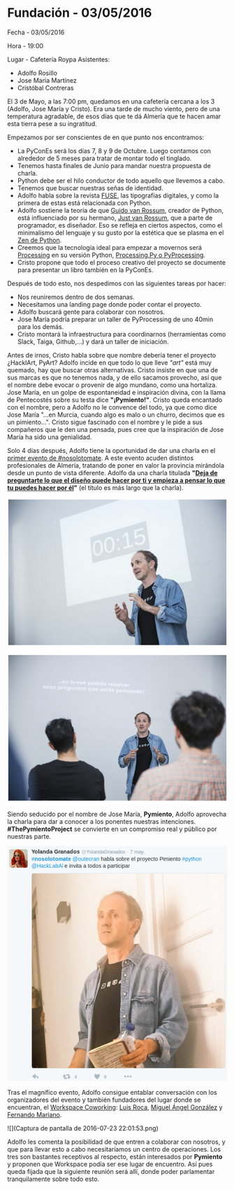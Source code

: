 # Fundación - 03/05/2016
Fecha - 03/05/2016

Hora  - 19:00

Lugar - Cafetería Roypa
Asistentes:
* Adolfo Rosillo
* Jose Maria Martínez
* Cristóbal Contreras

El 3 de Mayo, a las 7:00 pm, quedamos en una cafetería cercana a los 3 (Adolfo, Jose María y Cristo). Era una tarde de mucho viento, pero de una temperatura agradable, de esos días que te dá Almería que te hacen amar esta tierra pese a su ingratitud.

Empezamos por ser conscientes de en que punto nos encontramos:

* La PyConEs será los días 7, 8 y 9 de Octubre. Luego contamos con alrededor de 5 meses para tratar de montar todo el tinglado.
* Tenemos hasta finales de Junio para mandar nuestra propuesta de charla.
* Python debe ser el hilo conductor de todo aquello que llevemos a cabo.
* Tenemos que buscar nuestras señas de identidad.
* Adolfo habla sobre la revista [FUSE](http://www.fusemagazineonline.com/), las tipografías digitales, y como la primera de estas está relacionada con Python.
* Adolfo sostiene la teoría de que [Guido van Rossum](https://www.python.org/~guido/), creador de Python, está influenciado por su hermano, [Just van Rossum](https://en.wikipedia.org/wiki/Just_van_Rossum), que a parte de programador, es diseñador. Eso se refleja en ciertos aspectos, como el minimalismo del lenguaje y su gusto por la estética que se plasma en el [Zen de Python](https://www.python.org/dev/peps/pep-0020/).
* Creemos que la tecnología ideal para empezar a movernos será [Processing](https://processing.org/) en su versión Python, [Processing.Py o PyProcessing](http://py.processing.org/).
* Cristo propone que todo el proceso creativo del proyecto se documente para presentar un libro también en la PyConEs.

Después de todo esto, nos despedimos con las siguientes tareas por hacer:

* Nos reuniremos dentro de dos semanas. 
* Necesitamos una landing page donde poder contar el proyecto.
* Adolfo buscará gente para colaborar con nosotros.
* Jose María podría preparar un taller de PyProcessing de uno 40min para los demás.
* Cristo montará la infraestructura para coordinarnos (herramientas como Slack, Taiga, Github,...) y dará un taller de iniciación.

Antes de irnos, Cristo habla sobre que nombre debería tener el proyecto ¿HacklArt, PyArt? Adolfo incide en que todo lo que lleve _"art"_ está muy quemado, hay que buscar otras alternativas. Cristo insiste en que una de sus marcas es que no tenemos nada, y de ello sacamos provecho, así que el nombre debe evocar o provenir de algo mundano, como una hortaliza. Jose María, en un golpe de espontaneidad e inspiración divina, con la llama de Pentecostés sobre su testa dice **"¡Pymiento!"**. Cristo queda encantado con el nombre, pero a Adolfo no le convence del todo, ya que como dice Jose María "...en Murcia, cuando algo es malo o un churro, decimos que es un pimiento...". Cristo sigue fascinado con el nombre y le pide a sus compañeros que le den una pensada, pues cree que la inspiración de Jose María ha sido una genialidad.

Solo 4 días después, Adolfo tiene la oportunidad de dar una charla en el [primer evento de #nosolotomate](http://www.nosolotomate.es/blog/primer-evento-de-nosolotomate/#more-1208). A este evento acuden distintos profesionales de Almería, tratando de poner en valor la provincia mirándola desde un punto de vista diferente. Adolfo da una charla titulada **"[Deja de preguntarte lo que el diseño puede hacer por ti y empieza a pensar lo que tu puedes hacer por él](http://www.netfreelance.info/nosolotomate-almeria-es-mas-que-la-huerta-de-europa/#10_gt_Deja_de_preguntar_por_lo_que_el_diseno_puede_hacer_por_ti_y_empieza_a_pensar_en_lo_que_tu_puedes_hacer_por_elAdolfo_Rosillo)"** (el título es más largo que la charla). 

![Adolfo presentando Pymiento en #nosolotomate](05_NoSoloTomate.png)

Siendo seducido por el nombre de Jose María, **Pymiento**, Adolfo aprovecha la charla para dar a conocer a los ponentes nuestras intenciones. **#ThePymientoProject** se convierte en un compromiso real y público por nuestras parte.

![Adolfo hace público el proyecto](06_NoSoloTomate.png)

Tras el magnífico evento, Adolfo consigue entablar conversación con los organizadores del evento y también fundadores del lugar donde se encuentran, el [Workspace Coworking](http://www.workspace.es/): [Luis Roca](https://twitter.com/Bukart), [Miguel Ángel González](https://twitter.com/lavirgulillaes?lang=es) y [Fernando Mariano](https://twitter.com/netfreelance).

![](Captura de pantalla de 2016-07-23 22:01:53.png)

Adolfo les comenta la posibilidad de que entren a colaborar con nosotros, y que para llevar esto a cabo necesitaríamos un centro de operaciones. Los tres son bastantes receptivos al respecto, están interesados por **Pymiento** y proponen que Workspace podía ser ese lugar de encuentro. Así pues queda fijada que la siguiente reunión será allí, donde poder parlamentar tranquilamente sobre todo esto.
